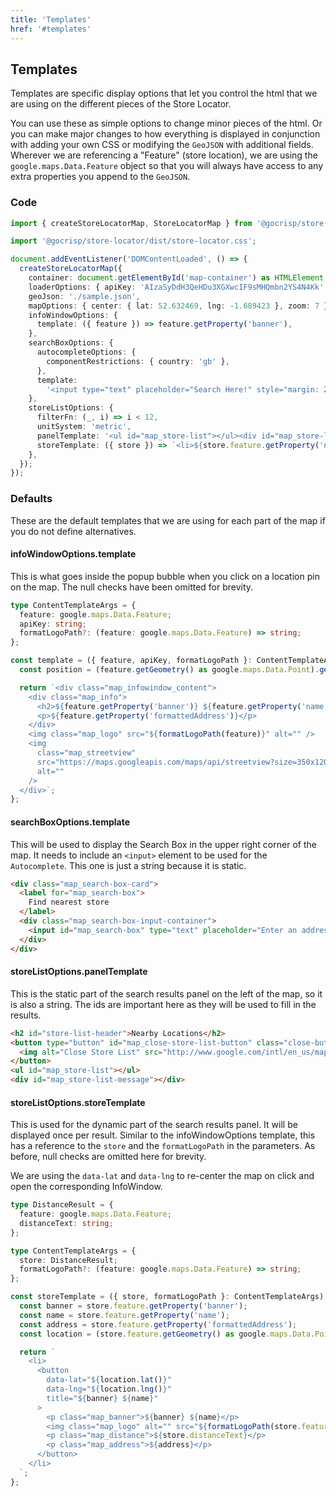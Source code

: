 ```yaml
---
title: 'Templates'
href: '#templates'
---
```


## Templates

Templates are specific display options that let you control the html that we are using on the different pieces of the Store Locator.

You can use these as simple options to change minor pieces of the html. Or you can make major changes to how everything is displayed in conjunction with adding your own CSS or modifying the `GeoJSON` with additional fields. Wherever we are referencing a "Feature" (store location), we are using the `google.maps.Data.Feature` object so that you will always have access to any extra properties you append to the `GeoJSON`.

### Code

```TypeScript
import { createStoreLocatorMap, StoreLocatorMap } from '@gocrisp/store-locator';

import '@gocrisp/store-locator/dist/store-locator.css';

document.addEventListener('DOMContentLoaded', () => {
  createStoreLocatorMap({
    container: document.getElementById('map-container') as HTMLElement,
    loaderOptions: { apiKey: 'AIzaSyDdH3QeHDu3XGXwcIF9sMHQmbn2YS4N4Kk' },
    geoJson: './sample.json',
    mapOptions: { center: { lat: 52.632469, lng: -1.689423 }, zoom: 7 },
    infoWindowOptions: {
      template: ({ feature }) => feature.getProperty('banner'),
    },
    searchBoxOptions: {
      autocompleteOptions: {
        componentRestrictions: { country: 'gb' },
      },
      template:
        '<input type="text" placeholder="Search Here!" style="margin: 20px; font-size: 2em;">',
    },
    storeListOptions: {
      filterFn: (_, i) => i < 12,
      unitSystem: 'metric',
      panelTemplate: '<ul id="map_store-list"></ul><div id="map_store-list-message"></div>',
      storeTemplate: ({ store }) => `<li>${store.feature.getProperty('name')}</li>`,
    },
  });
});
```

### Defaults

These are the default templates that we are using for each part of the map if you do not define alternatives.

#### infoWindowOptions.template

This is what goes inside the popup bubble when you click on a location pin on the map. The null checks have been omitted for brevity.

```TypeScript
type ContentTemplateArgs = {
  feature: google.maps.Data.Feature;
  apiKey: string;
  formatLogoPath?: (feature: google.maps.Data.Feature) => string;
};

const template = ({ feature, apiKey, formatLogoPath }: ContentTemplateArgs): string => {
  const position = (feature.getGeometry() as google.maps.Data.Point).get();

  return `<div class="map_infowindow_content">
    <div class="map_info">
      <h2>${feature.getProperty('banner')} ${feature.getProperty('name')}</h2>
      <p>${feature.getProperty('formattedAddress')}</p>
    </div>
    <img class="map_logo" src="${formatLogoPath(feature)}" alt="" />
    <img
      class="map_streetview"
      src="https://maps.googleapis.com/maps/api/streetview?size=350x120&location=${position.lat()},${position.lng()}&key=${apiKey}"
      alt=""
    />
  </div>`;
};
```

#### searchBoxOptions.template

This will be used to display the Search Box in the upper right corner of the map. It needs to include an `<input>` element to be used for the `Autocomplete`. This one is just a string because it is static.

```HTML
<div class="map_search-box-card">
  <label for="map_search-box">
    Find nearest store
  </label>
  <div class="map_search-box-input-container">
    <input id="map_search-box" type="text" placeholder="Enter an address" />
  </div>
</div>
```

#### storeListOptions.panelTemplate

This is the static part of the search results panel on the left of the map, so it is also a string. The ids are important here as they will be used to fill in the results.

```HTML
<h2 id="store-list-header">Nearby Locations</h2>
<button type="button" id="map_close-store-list-button" class="close-button">
  <img alt="Close Store List" src="http://www.google.com/intl/en_us/mapfiles/close.gif" />
</button>
<ul id="map_store-list"></ul>
<div id="map_store-list-message"></div>
```

#### storeListOptions.storeTemplate

This is used for the dynamic part of the search results panel. It will be displayed once per result. Similar to the infoWindowOptions template, this has a reference to the `store` and the `formatLogoPath` in the parameters. As before, null checks are omitted here for brevity.

We are using the `data-lat` and `data-lng` to re-center the map on click and open the corresponding InfoWindow.

```TypeScript
type DistanceResult = {
  feature: google.maps.Data.Feature;
  distanceText: string;
};

type ContentTemplateArgs = {
  store: DistanceResult;
  formatLogoPath?: (feature: google.maps.Data.Feature) => string;
};

const storeTemplate = ({ store, formatLogoPath }: ContentTemplateArgs): string => {
  const banner = store.feature.getProperty('banner');
  const name = store.feature.getProperty('name');
  const address = store.feature.getProperty('formattedAddress');
  const location = (store.feature.getGeometry() as google.maps.Data.Point).get();

  return `
    <li>
      <button
        data-lat="${location.lat()}"
        data-lng="${location.lng()}"
        title="${banner} ${name}"
      >
        <p class="map_banner">${banner} ${name}</p>
        <img class="map_logo" alt="" src="${formatLogoPath(store.feature)}" />
        <p class="map_distance">${store.distanceText}</p>
        <p class="map_address">${address}</p>
      </button>
    </li>
  `;
};

```
